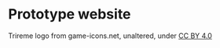 # Prototype website

Trireme logo from game-icons.net, unaltered, under [CC BY 4.0](https://creativecommons.org/licenses/by/4.0/deed.en)
